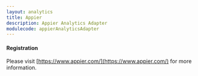 ```yaml
---
layout: analytics
title: Appier
description: Appier Analytics Adapter
modulecode: appierAnalyticsAdapter
---
```


#### Registration

Please visit [https://www.appier.com/](https://www.appier.com/) for more information.

